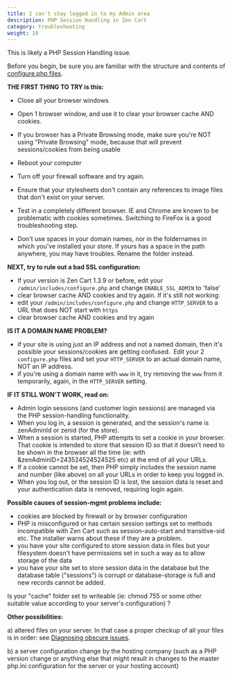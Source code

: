 ```yaml
---
title: I can't stay logged in to my Admin area 
description: PHP Session Handling in Zen Cart 
category: troubleshooting
weight: 10
---
```


This is likely a PHP Session Handling issue. 

Before you begin, be sure you are familiar with the structure and contents of [configure.php files](/user/miscellaneous/configure/). 

**THE FIRST THING TO TRY is this:**  

- Close all your browser windows  
- Open 1 browser window, and use it to clear your browser cache AND cookies.  
- If you browser has a Private Browsing mode, make sure you're NOT using "Private Browsing" mode, because that will prevent sessions/cookies from being usable  
- Reboot your computer  
- Turn off your firewall software and try again.  
- Ensure that your stylesheets don't contain any references to image files that don't exist on your server.  
- Test in a completely different browser. IE and Chrome are known to be problematic with cookies sometimes. Switching to FireFox is a good troubleshooting step.  

- Don't use spaces in your domain names, nor in the foldernames in which you've installed your store. If yours has a space in the path anywhere, you may have troubles. Rename the folder instead.  

**NEXT, try to rule out a bad SSL configuration:**  

- If your version is Zen Cart 1.3.9 or before, edit your `/admin/includes/configure.php` and change `ENABLE_SSL_ADMIN` to 'false'  
- clear browser cache AND cookies and try again. If it's still not working:  
- edit your `/admin/includes/configure.php` and change `HTTP_SERVER` to a URL that does NOT start with `https`  
- clear browser cache AND cookies and try again  

**IS IT A DOMAIN NAME PROBLEM?**

- if your site is using just an IP address and not a named domain, then it's possible your sessions/cookies are getting confused.  Edit your 2 `configure.php` files and set your `HTTP_SERVER` to an actual domain name, NOT an IP address.  
- if you're using a domain name with `www` in it, try removing the `www` from it temporarily, again, in the `HTTP_SERVER` setting.  

**IF IT STILL WON'T WORK, read on:**  

- Admin login sessions (and customer login sessions) are managed via the PHP session-handling functionality.  
- When you log in, a session is generated, and the session's name is zenAdminId or zenid (for the store).  
- When a session is started, PHP attempts to set a cookie in your browser. That cookie is intended to store that session ID so that it doesn't need to be shown in the browser all the time (ie: with &zenAdminID=243524524524525 etc) at the end of all your URLs.  
- If a cookie cannot be set, then PHP simply includes the session name and number (like above) on all your URLs in order to keep you logged in.  
- When you log out, or the session ID is lost, the session data is reset and your authentication data is removed, requiring login again.  

**Possible causes of session-mgmt problems include:**  

- cookies are blocked by firewall or by browser configuration  
- PHP is misconfigured or has certain session settings set to methods incompatible with Zen Cart such as session-auto-start and transitive-sid etc. The installer warns about these if they are a problem.  
- you have your site configured to store session data in files but your filesystem doesn't have permissions set in such a way as to allow storage of the data  
- you have your site set to store session data in the database but the database table ("sessions") is corrupt or database-storage is full and new records cannot be added.  

Is your "cache" folder set to writeable (ie: chmod 755 or some other suitable value according to your server's configuration) ?  

**Other possibilities:**  

a) altered files on your server. In that case a proper checkup of all your files is in order: see [Diagnosing obscure issues](/user/troubleshooting/diagnosing_obscure_issues/). 

b) a server configuration change by the hosting company (such as a PHP version change or anything else that might result in changes to the master php.ini configuration for the server or your hosting account)
